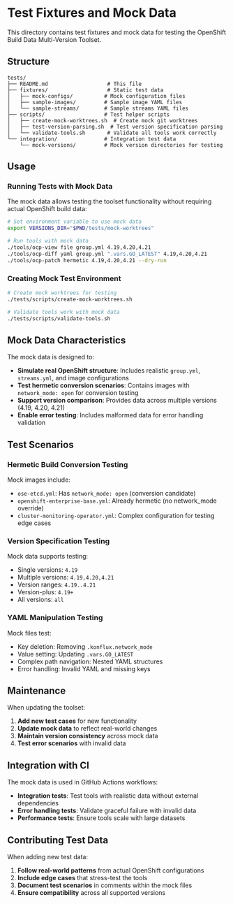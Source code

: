 # Test Fixtures and Mock Data

This directory contains test fixtures and mock data for testing the OpenShift Build Data Multi-Version Toolset.

## Structure

```text
tests/
├── README.md                   # This file
├── fixtures/                   # Static test data
│   ├── mock-configs/          # Mock configuration files
│   ├── sample-images/         # Sample image YAML files
│   └── sample-streams/        # Sample streams YAML files
├── scripts/                   # Test helper scripts
│   ├── create-mock-worktrees.sh  # Create mock git worktrees
│   ├── test-version-parsing.sh  # Test version specification parsing
│   └── validate-tools.sh       # Validate all tools work correctly
└── integration/               # Integration test data
    └── mock-versions/         # Mock version directories for testing
```

## Usage

### Running Tests with Mock Data

The mock data allows testing the toolset functionality without requiring actual OpenShift build data:

```bash
# Set environment variable to use mock data
export VERSIONS_DIR="$PWD/tests/mock-worktrees"

# Run tools with mock data
./tools/ocp-view file group.yml 4.19,4.20,4.21
./tools/ocp-diff yaml group.yml ".vars.GO_LATEST" 4.19,4.20,4.21
./tools/ocp-patch hermetic 4.19,4.20,4.21 --dry-run
```

### Creating Mock Test Environment

```bash
# Create mock worktrees for testing
./tests/scripts/create-mock-worktrees.sh

# Validate tools work with mock data
./tests/scripts/validate-tools.sh
```

## Mock Data Characteristics

The mock data is designed to:

- **Simulate real OpenShift structure**: Includes realistic `group.yml`, `streams.yml`, and image configurations
- **Test hermetic conversion scenarios**: Contains images with `network_mode: open` for conversion testing
- **Support version comparison**: Provides data across multiple versions (4.19, 4.20, 4.21)
- **Enable error testing**: Includes malformed data for error handling validation

## Test Scenarios

### Hermetic Build Conversion Testing

Mock images include:

- `ose-etcd.yml`: Has `network_mode: open` (conversion candidate)
- `openshift-enterprise-base.yml`: Already hermetic (no network_mode override)
- `cluster-monitoring-operator.yml`: Complex configuration for testing edge cases

### Version Specification Testing

Mock data supports testing:

- Single versions: `4.19`
- Multiple versions: `4.19,4.20,4.21`
- Version ranges: `4.19..4.21`
- Version-plus: `4.19+`
- All versions: `all`

### YAML Manipulation Testing

Mock files test:

- Key deletion: Removing `.konflux.network_mode`
- Value setting: Updating `.vars.GO_LATEST`
- Complex path navigation: Nested YAML structures
- Error handling: Invalid YAML and missing keys

## Maintenance

When updating the toolset:

1. **Add new test cases** for new functionality
2. **Update mock data** to reflect real-world changes
3. **Maintain version consistency** across mock data
4. **Test error scenarios** with invalid data

## Integration with CI

The mock data is used in GitHub Actions workflows:

- **Integration tests**: Test tools with realistic data without external dependencies
- **Error handling tests**: Validate graceful failure with invalid data
- **Performance tests**: Ensure tools scale with large datasets

## Contributing Test Data

When adding new test data:

1. **Follow real-world patterns** from actual OpenShift configurations
2. **Include edge cases** that stress-test the tools
3. **Document test scenarios** in comments within the mock files
4. **Ensure compatibility** across all supported versions
